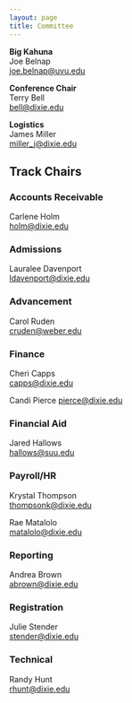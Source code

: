 ```yaml
---
layout: page
title: Committee
---
```


**Big Kahuna**  
Joe Belnap   
joe.belnap@uvu.edu

**Conference Chair**  
Terry Bell    
bell@dixie.edu

**Logistics**  
James Miller  
miller_j@dixie.edu

## Track Chairs

### Accounts Receivable
Carlene Holm   
holm@dixie.edu

### Admissions
Lauralee Davenport   
ldavenport@dixie.edu

### Advancement
Carol Ruden   
cruden@weber.edu

### Finance
Cheri Capps  
capps@dixie.edu

Candi Pierce 
pierce@dixie.edu

### Financial Aid
Jared Hallows   
hallows@suu.edu

### Payroll/HR
Krystal Thompson    
thompsonk@dixie.edu

Rae Matalolo   
matalolo@dixie.edu

### Reporting
Andrea Brown   
abrown@dixie.edu

### Registration
Julie Stender     
stender@dixie.edu

### Technical
Randy Hunt    
rhunt@dixie.edu  



